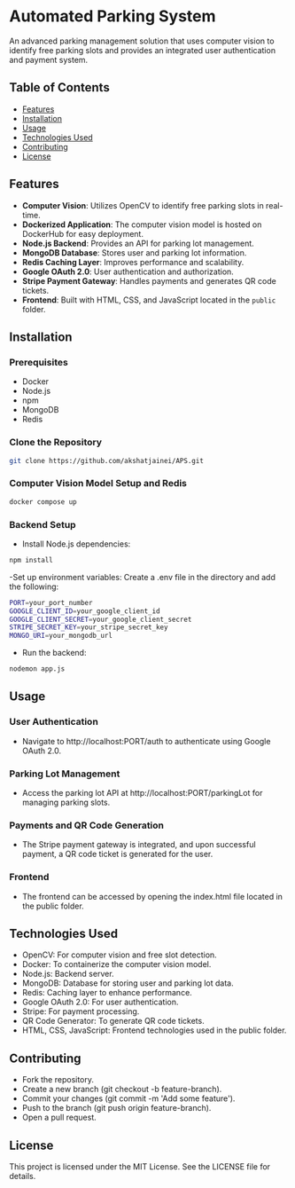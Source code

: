 # Automated Parking System

An advanced parking management solution that uses computer vision to identify free parking slots and provides an integrated user authentication and payment system.

## Table of Contents
- [Features](#features)
- [Installation](#installation)
- [Usage](#usage)
- [Technologies Used](#technologies-used)
- [Contributing](#contributing)
- [License](#license)

## Features
- **Computer Vision**: Utilizes OpenCV to identify free parking slots in real-time.
- **Dockerized Application**: The computer vision model is hosted on DockerHub for easy deployment.
- **Node.js Backend**: Provides an API for parking lot management.
- **MongoDB Database**: Stores user and parking lot information.
- **Redis Caching Layer**: Improves performance and scalability.
- **Google OAuth 2.0**: User authentication and authorization.
- **Stripe Payment Gateway**: Handles payments and generates QR code tickets.
- **Frontend**: Built with HTML, CSS, and JavaScript located in the `public` folder.

## Installation

### Prerequisites
- Docker
- Node.js
- npm
- MongoDB
- Redis

### Clone the Repository

```bash
git clone https://github.com/akshatjainei/APS.git
```

### Computer Vision Model Setup and Redis 
```bash
docker compose up
```

### Backend Setup 
- Install Node.js dependencies:
```bash
npm install
```
-Set up environment variables: Create a .env file in the directory and add the following:
```bash
PORT=your_port_number
GOOGLE_CLIENT_ID=your_google_client_id
GOOGLE_CLIENT_SECRET=your_google_client_secret
STRIPE_SECRET_KEY=your_stripe_secret_key
MONGO_URI=your_mongodb_url
```
- Run the backend:
```bash
nodemon app.js
```

## Usage

### User Authentication
- Navigate to http://localhost:PORT/auth to authenticate using Google OAuth 2.0.
### Parking Lot Management
- Access the parking lot API at http://localhost:PORT/parkingLot for managing parking slots.
### Payments and QR Code Generation
- The Stripe payment gateway is integrated, and upon successful payment, a QR code ticket is generated for the user.
### Frontend
- The frontend can be accessed by opening the index.html file located in the public folder.


## Technologies Used

- OpenCV: For computer vision and free slot detection.
- Docker: To containerize the computer vision model.
- Node.js: Backend server.
- MongoDB: Database for storing user and parking lot data.
- Redis: Caching layer to enhance performance.
- Google OAuth 2.0: For user authentication.
- Stripe: For payment processing.
- QR Code Generator: To generate QR code tickets.
- HTML, CSS, JavaScript: Frontend technologies used in the public folder.

## Contributing

- Fork the repository.
- Create a new branch (git checkout -b feature-branch).
- Commit your changes (git commit -m 'Add some feature').
- Push to the branch (git push origin feature-branch).
- Open a pull request.

## License
This project is licensed under the MIT License. See the LICENSE file for details.
